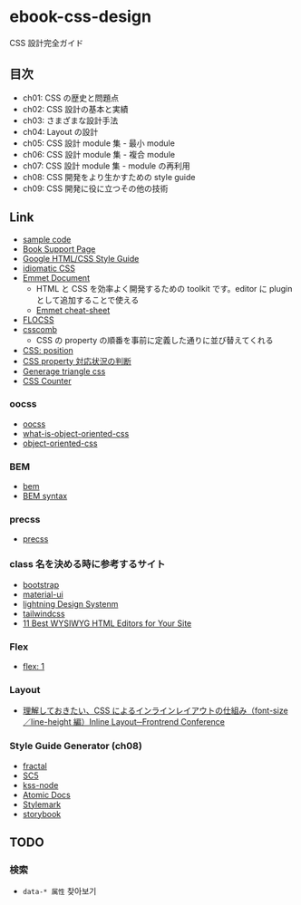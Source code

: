 # ebook-css-design

CSS 設計完全ガイド

## 目次

- ch01: CSS の歴史と問題点
- ch02: CSS 設計の基本と実績
- ch03: さまざまな設計手法
- ch04: Layout の設計
- ch05: CSS 設計 module 集 - 最小 module
- ch06: CSS 設計 module 集 - 複合 module
- ch07: CSS 設計 module 集 - module の再利用
- ch08: CSS 開発をより生かすための style guide
- ch09: CSS 開発に役に立つその他の技術

## Link

- [sample code](https://css-architecture-perfect.guide/)
- [Book Support Page](https://gihyo.jp/book/2020/978-4-297-11173-1/support)
- [Google HTML/CSS Style Guide](https://google.github.io/styleguide/htmlcssguide.html)
- [idiomatic CSS](https://github.com/necolas/idiomaticcss)
- [Emmet Document](https://docs.emmet.io/)
  - HTML と CSS を効率よく開発するための toolkit です。editor に plugin として追加することで使える
  - [Emmet cheat-sheet](https://docs.emmet.io/cheat-sheet)
- [FLOCSS](https://github.com/hiloki/flocss)
- [csscomb](https://csscomb.herokuapp.com/online)
  - CSS の property の順番を事前に定義した通りに並び替えてくれる
- [CSS: position](https://saruwakakun.com/html-css/basic/relative-absolute-fixed)
- [CSS property 対応状況の判断](https://caniuse.com/)
- [Generage triangle css](http://apps.eky.hk/css-triangle-generator/)
- [CSS Counter](https://developer.mozilla.org/ja/docs/Web/CSS/CSS_Counter_Styles/Using_CSS_counters)

### oocss

- [oocss](http://oocss.org/)
- [what-is-object-oriented-css](https://www.slideshare.net/stubbornella/what-is-object-oriented-css)
- [object-oriented-css](https://www.slideshare.net/stubbornella/object-oriented-css)

### BEM

- [bem](https://en.bem.info/)
- [BEM syntax](https://csswizardry.com/2013/01/mindbemding-getting-your-head-round-bem-syntax/)

### precss

- [precss](https://precss.io/ja/)

### class 名を決める時に参考するサイト

- [bootstrap](https://getbootstrap.com/docs/5.1/getting-started/introduction/)
- [material-ui](https://mui.com/material-ui/react-autocomplete/)
- [lightning Design Systenm](https://www.lightningdesignsystem.com/)
- [tailwindcss](https://tailwindcss.com/)
- [11 Best WYSIWYG HTML Editors for Your Site](https://blog.hubspot.com/website/best-wysiwyg-html-editor#:~:text=A%20WYSIWYG%20editor%20%E2%80%94%20short%20for,displayed%20on%20your%20live%20website.)

### Flex

- [flex: 1](https://miyattiblog.com/explanation-of-flex-property/)

### Layout

- [理解しておきたい、CSS によるインラインレイアウトの仕組み（font-size／line-height 編）Inline Layout─Frontrend Conference](https://html5experts.jp/takazudo/13339/)

### Style Guide Generator (ch08)

- [fractal](https://fractal.build/)
- [SC5](http://styleguide.sc5.io/)
- [kss-node](https://kssnode.github.io/kssnode/)
- [Atomic Docs](http://atomicdocs.io/)
- [Stylemark](https://github.com/nextbigsoundinc/stylemark)
- [storybook](https://storybook.js.org/)

## TODO

### 検索

- `data-* 属性` 찾아보기
